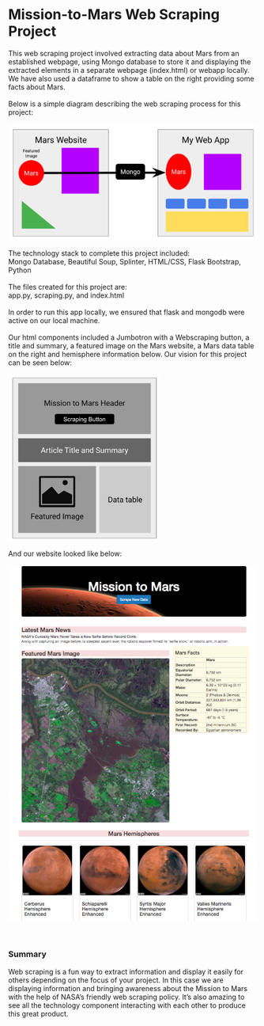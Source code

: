 # Mission-to-Mars Web Scraping Project
This web scraping project involved extracting data about Mars from an established webpage, using Mongo database to store it and displaying the extracted elements in a separate webpage (index.html) or webapp locally. We have also used a dataframe to show a table on the right providing some facts about Mars. <br />
<br />
Below is a simple diagram describing the web scraping process for this project: <br />
<br />
![process](https://github.com/Samira786/Mission-to-Mars/blob/master/webscrapingprocess.png)
<br />

The technology stack to complete this project included: <br />
Mongo Database, Beautiful Soup, Splinter, HTML/CSS, Flask Bootstrap, Python <br />
<br />
The files created for this project are: <br />
app.py, scraping.py, and index.html <br />
<br />
In order to run this app locally, we ensured that flask and mongodb were active on our local machine. <br />
<br />
Our html components included a Jumbotron with a Webscraping button, a title and summary, a featured image on the Mars website, a Mars data table on the right and hemisphere information below. Our vision for this project can be seen below: <br />
<br />
![vision](https://github.com/Samira786/Mission-to-Mars/blob/master/Mission_to_Mars_vision.png)
<br />

And our website looked like below: <br />
<br />
![final](https://github.com/Samira786/Mission-to-Mars/blob/master/Mission_to_Mars.png)

<br />

### Summary
Web scraping is a fun way to extract information and display it easily for others depending on the focus of your project. In this case we are displaying information and bringing awareness about the Mission to Mars with the help of NASA’s friendly web scraping policy. It’s also amazing to see all the technology component interacting with each other to produce this great product.
